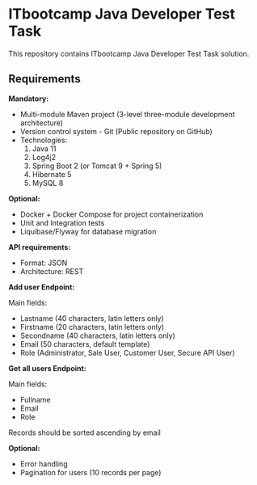 # ITbootcamp Java Developer Test Task
This repository contains ITbootcamp Java Developer Test Task solution.

## Requirements
**Mandatory:**
+ Multi-module Maven project (3-level three-module development architecture)
+ Version control system - Git (Public repository on GitHub)
+ Technologies:
    1. Java 11
    2. Log4j2
    3. Spring Boot 2 (or Tomcat 9 + Spring 5)
    4. Hibernate 5
    5. MySQL 8

**Optional:**
+ Docker + Docker Compose for project containerization
+ Unit and Integration tests
+ Liquibase/Flyway for database migration

**API requirements:**
+ Format: JSON
+ Architecture: REST

**Add user Endpoint:**

Main fields:
+ Lastname (40 characters, latin letters only)
+ Firstname (20 characters, latin letters only)
+ Secondname (40 characters, latin letters only)
+ Email (50 characters, default template)
+ Role (Administrator, Sale User, Customer User, Secure API User)

**Get all users Endpoint:**

Main fields:
+ Fullname
+ Email
+ Role

Records should be sorted ascending by email

**Optional:**
+ Error handling
+ Pagination for users (10 records per page)
